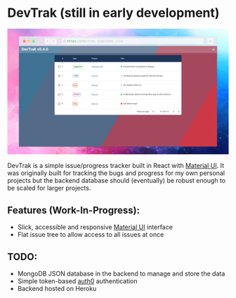 # DevTrak (still in early development)

![](screenshot.png)

DevTrak is a simple issue/progress tracker built in React with
[Material UI](https://mui.com/).
It was originally built for tracking the bugs and progress for my own personal
projects but the backend database should (eventually) be robust enough to be
scaled for larger projects.

## Features (Work-In-Progress):
* Slick, accessible and responsive [Material UI](https://mui.com/) interface
* Flat issue tree to allow access to all issues at once

## TODO:
* MongoDB JSON database in the backend to manage and store the data
* Simple token-based [auth0](https://auth0.com/) authentication
* Backend hosted on Heroku
